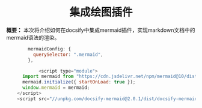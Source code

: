 <h1 align="center" id="集成绘图插件">集成绘图插件</h1>

**概要：** 本次将介绍如何在docsify中集成mermaid插件，实现markdown文档中的mermaid语法的渲染。



```javascript
        mermaidConfig: {
          querySelector: ".mermaid",
        },

            <script type="module">
      import mermaid from "https://cdn.jsdelivr.net/npm/mermaid@10/dist/mermaid.esm.min.mjs";
      mermaid.initialize({ startOnLoad: true });
      window.mermaid = mermaid;
    </script>
    <script src="//unpkg.com/docsify-mermaid@2.0.1/dist/docsify-mermaid.js"></script>
```




